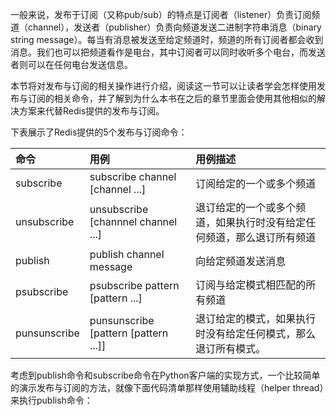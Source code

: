一般来说，发布于订阅（又称pub/sub）的特点是订阅者（listener）负责订阅频道（channel），发送者（publisher）负责向频道发送二进制字符串消息（binary string message）。每当有消息被发送至给定频道时，频道的所有订阅者都会收到消息。我们也可以把频道看作是电台，其中订阅者可以同时收听多个电台，而发送者则可以在任何电台发送信息。

本节将对发布与订阅的相关操作进行介绍，阅读这一节可以让读者学会怎样使用发布与订阅的相关命令，并了解到为什么本书在之后的章节里面会使用其他相似的解决方案来代替Redis提供的发布与订阅。

下表展示了Redis提供的5个发布与订阅命令：

| 命令 | 用例 | 用例描述 |
| :--- | :--- | :--- |
| subscribe | subscribe channel \[channel ...\] | 订阅给定的一个或多个频道 |
| unsubscribe | unsubscribe \[channnel channel ...\] | 退订给定的一个或多个频道，如果执行时没有给定任何频道，那么退订所有频道 |
| publish | publish channel message | 向给定频道发送消息 |
| psubscribe | psubscribe pattern \[pattern ...\] | 订阅与给定模式相匹配的所有频道 |
| punsunscribe | punsunscribe \[pattern \[pattern ...\]\] | 退订给定的模式，如果执行时没有给定任何模式，那么退订所有模式。 |

考虑到publish命令和subscribe命令在Python客户端的实现方式，一个比较简单的演示发布与订阅的方法，就像下面代码清单那样使用辅助线程（helper thread）来执行publish命令：

```

```



